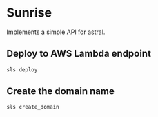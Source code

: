# Sunrise

Implements a simple API for astral.

## Deploy to AWS Lambda endpoint

```bash
sls deploy
```

## Create the domain name


```bash
sls create_domain
```